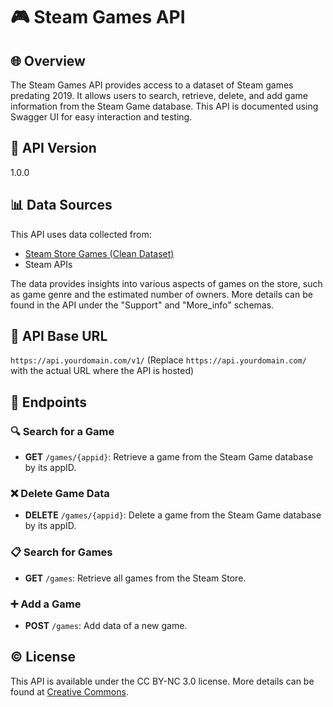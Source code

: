
# 🎮 Steam Games API

## 🌐 Overview

The Steam Games API provides access to a dataset of Steam games predating 2019. It allows users to search, retrieve, delete, and add game information from the Steam Game database. This API is documented using Swagger UI for easy interaction and testing.

## 📌 API Version

1.0.0

## 📊 Data Sources

This API uses data collected from:
- [Steam Store Games (Clean Dataset)]([https://www.kaggle.com/datasets/nikdavis/steam-store-game])
- Steam APIs

The data provides insights into various aspects of games on the store, such as game genre and the estimated number of owners. More details can be found in the API under the "Support" and "More_info" schemas.

## 🔗 API Base URL

`https://api.yourdomain.com/v1/` (Replace `https://api.yourdomain.com/` with the actual URL where the API is hosted)

## 📡 Endpoints

### 🔍 Search for a Game

- **GET** `/games/{appid}`: Retrieve a game from the Steam Game database by its appID.

### ❌ Delete Game Data

- **DELETE** `/games/{appid}`: Delete a game from the Steam Game database by its appID.

### 📋 Search for Games

- **GET** `/games`: Retrieve all games from the Steam Store.

### ➕ Add a Game

- **POST** `/games`: Add data of a new game.


## ©️ License

This API is available under the CC BY-NC 3.0 license. More details can be found at [Creative Commons](https://creativecommons.org/licenses/by-nc/3.0/).
